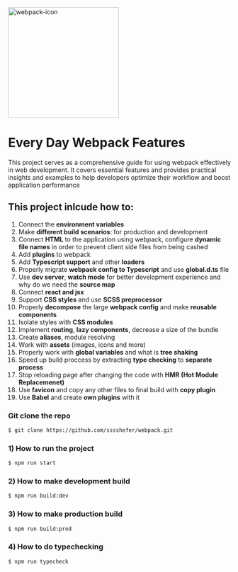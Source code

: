 <img src="https://github.com/sssshefer/webpack/assets/63253440/6e111d7d-3312-4b66-a625-f38c5f6c244a" alt="webpack-icon" height="250">

# Every Day Webpack Features

This project serves as a comprehensive guide for using webpack effectively in web development. It covers essential features and provides practical insights and examples to help developers optimize their workflow and boost application performance

## This project inlcude how to:

1) Connect the **environment variables**
2) Make **different build scenarios**: for production and development 
3) Connect **HTML** to the application using webpack, configure **dynamic file names** in order to prevent client side files from being cashed
4) Add **plugins** to webpack
5) Add **Typescript support** and other **loaders** 
6) Properly migrate **webpack config to Typescript** and use **global.d.ts** file 
7) Use **dev server**, **watch mode** for better development experience and why do we need the **source map**
8) Connect **react and jsx** 
9) Support **CSS styles** and use **SCSS preprocessor** 
10) Properly **decompose** the large **webpack config** and make **reusable components**
11) Isolate styles with **CSS modules**
12) Implement **routing**, **lazy components**, decrease a size of the bundle
13) Create **aliases**, module resolving
14) Work with **assets** (images, icons and more)
15) Properly work with **global variables** and what is **tree shaking**
16) Speed up build proccess by extracting **type checking** to **separate process**
17) Stop reloading page after changing the code with **HMR (Hot Module Replacemenet)**
18) Use **favicon** and copy any other files to final build with **copy plugin**
19) Use **Babel** and create **own plugins** with it
    
### Git clone the repo 
```bash
$ git clone https://github.com/sssshefer/webpack.git
```

### 1) How to run the project 
```bash
$ npm run start
```

### 2) How to make development build
```bash
$ npm run build:dev
```

### 3) How to make production build
```bash
$ npm run build:prod
```


### 4) How to do typechecking
```bash
$ npm run typecheck
```
